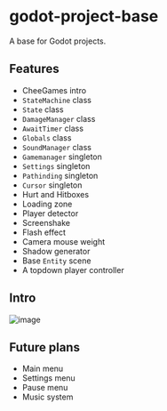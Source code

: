 # godot-project-base
A base for Godot projects.

## Features

- CheeGames intro
- `StateMachine` class
- `State` class
- `DamageManager` class
- `AwaitTimer` class
- `Globals` class
- `SoundManager` class
- `Gamemanager` singleton
- `Settings` singleton
- `Pathinding` singleton
- `Cursor` singleton
- Hurt and Hitboxes
- Loading zone
- Player detector
- Screenshake
- Flash effect
- Camera mouse weight
- Shadow generator
- Base `Entity` scene
- A topdown player controller

## Intro
![image](https://user-images.githubusercontent.com/64710123/191853201-c5bb9fb8-1b75-4e74-815d-b1a4c7bfc8e1.png)

## Future plans

- Main menu
- Settings menu
- Pause menu
- Music system
